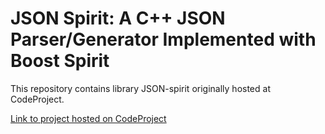 # JSON Spirit: A C++ JSON Parser/Generator Implemented with Boost Spirit

This repository contains library JSON-spirit originally hosted at CodeProject.

[Link to project hosted on CodeProject](https://www.codeproject.com/Articles/20027/JSON-Spirit-A-C-JSON-Parser-Generator-Implemented)
